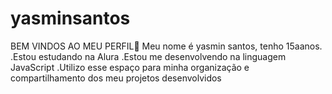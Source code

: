 # yasminsantos
 BEM VINDOS AO MEU PERFIL💖
  Meu nome é yasmin santos, tenho 15aanos.
  .Estou estudando na Alura
  .Estou me desenvolvendo na linguagem JavaScript
  .Utilizo esse espaço para minha organização e compartilhamento dos meu projetos desenvolvidos
